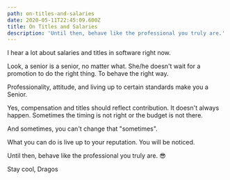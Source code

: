 ```yaml
---
path: on-titles-and-salaries
date: 2020-05-11T22:45:09.600Z
title: On Titles and Salaries
description: 'Until then, behave like the professional you truly are.'
---
```

I hear a lot about salaries and titles in software right now.

Look, a senior is a senior, no matter what. She/he doesn't wait for a promotion to do the right thing. To behave the right way.

Professionality, attitude, and living up to certain standards make you a Senior.

Yes, compensation and titles should reflect contribution. It doesn't always happen. Sometimes the timing is not right or the budget is not there.

And sometimes, you can't change that "sometimes".

What you can do is live up to your reputation. 
You will be noticed.

Until then, behave like the professional you truly are. 😎


Stay cool,
Dragos
